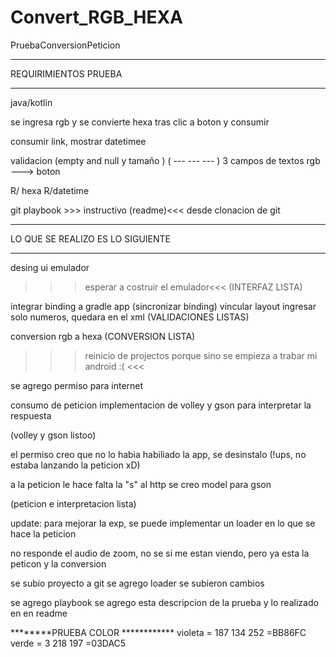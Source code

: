# Convert_RGB_HEXA
PruebaConversionPeticion

*********************************************
REQUIRIMIENTOS PRUEBA
*********************************************
java/kotlin

se ingresa rgb y se convierte hexa tras clic a boton y consumir

consumir link, mostrar datetimee 

validacion (empty and null  y tamaño )
( --- --- --- ) 3 campos de textos
rgb ---> boton

R/ hexa
R/datetime

git
playbook >>> instructivo (readme)<<<
desde clonacion de git



*********************************************
LO QUE SE REALIZO ES LO SIGUIENTE
*********************************************
desing ui
emulador
>>>esperar a costruir el emulador<<<
(INTERFAZ LISTA)

integrar binding a gradle app (sincronizar binding)
vincular layout 
ingresar solo numeros, quedara en el xml
(VALIDACIONES LISTAS)

conversion rgb a hexa
(CONVERSION LISTA)

>>> reinicio de projectos porque sino se empieza a trabar mi android :( <<<

se agrego permiso para internet

consumo de peticion
implementacion de volley
y gson para interpretar la respuesta

(volley y gson listoo)

el permiso creo que no lo habia habiliado la app, se desinstalo (!ups, no estaba lanzando la peticion xD)

a la peticion le hace falta la "s" al http
se creo model para gson

(peticion e interpretacion lista)

update: para mejorar la exp, se puede implementar un loader en lo que se hace la peticion

no responde el audio de zoom, no se si me estan viendo, pero ya esta la peticon y la conversion

se subio proyecto a git
se agrego loader
se subieron cambios

se agrego playbook
se agrego esta descripcion de la prueba y lo realizado en en readme


********PRUEBA COLOR ************
violeta = 187 134 252 =BB86FC
verde = 3 218 197 =03DAC5







